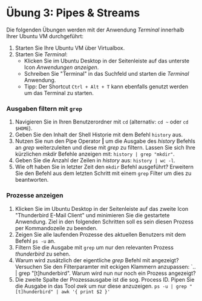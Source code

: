 # Übung 3: Pipes & Streams

Die folgenden Übungen werden mit der Anwendung *Terminal* innerhalb Ihrer Ubuntu VM durchgeführt:

1. Starten Sie Ihre Ubuntu VM über Virtualbox.
2. Starten Sie *Terminal*:
	* Klicken Sie im Ubuntu Desktop in der Seitenleiste auf das unterste Icon *Anwendungen anzeigen*.
	* Schreiben Sie "Terminal" in das Suchfeld und starten die *Terminal* Anwendung.
	* Tipp: Der Shortcut `Ctrl + Alt + T` kann ebenfalls genutzt werden um das Terminal zu starten.

### Ausgaben filtern mit `grep`

1. Navigieren Sie in Ihren Benutzerordner mit  `cd` (alternativ: `cd ~` oder `cd $HOME`).
2. Geben Sie den Inhalt der Shell Historie mit dem Befehl `history` aus.
3. Nutzen Sie nun den Pipe Operator **|** um die Ausgabe des *history* Befehls an *grep* weiterzuleiten und diese mit *grep* zu filtern. Lassen Sie sich Ihre kürzlichen *mkdir* Befehle anzeigen mit: `history | grep "mkdir"`.
4. Geben Sie die Anzahl der Zeilen in *history* aus: `history | wc -l`.
5. Wie oft haben Sie in letzter Zeit den `mkdir` Befehl ausgeführt? Erweitern Sie den Befehl aus dem letzten Schritt mit einem `grep` Filter um dies zu beantworten.

### Prozesse anzeigen

1. Klicken Sie im Ubuntu Desktop in der Seitenleiste auf das zweite Icon "Thunderbird E-Mail Client" und minimieren Sie die gestartete Anwendung. Ziel in den folgenden Schritten soll es sein diesen Prozess per Kommandozeile zu beenden.
2. Zeigen Sie alle laufenden Prozesse des aktuellen Benutzers mit dem Befehl `ps -u` an.
3. Filtern Sie die Ausgabe mit `grep` um nur den relevanten Prozess *thunderbird* zu sehen.
4. Warum wird zusätzlich der eigentliche *grep* Befehl mit angezeigt? Versuchen Sie den Filterparamter mit eckigen Klammern anzupassen: `.. | grep "[t]hunderbird". Warum wird nun nur noch ein Prozess angezeigt?
5. Die zweite Spalte der Prozessausgabe ist die sog. Process ID. Pipen Sie die Ausgabe in das Tool *awk* um nur diese anzuzeigen. `ps -u | grep "[t]hunderbird" | awk '{ print $2 }'`

